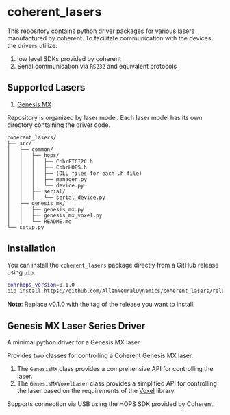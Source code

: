 # coherent_lasers

This repository contains python driver packages for various lasers manufactured by coherent. To facilitate
communication with the devices, the drivers utilize:

1. low level SDKs provided by coherent
2. Serial communication via `RS232` and equivalent protocols

## Supported Lasers

1. [Genesis MX](#genesis-mx-laser-series-driver)

Repository is organized by laser model. Each laser model has its own directory containing the driver code.

   ```text
   coherent_lasers/
   ├── src/
   │   ├── common/
   │   │   ├── hops/
   │   │   │   ├── CohrFTCI2C.h
   │   │   │   ├── CohrHOPS.h
   │   │   │   ├── (DLL files for each .h file)
   │   │   │   ├── manager.py
   │   │   │   └── device.py
   │   │   ├── serial/
   │   │   │   └── serial_device.py
   │   ├── genesis_mx/
   │   │   ├── genesis_mx.py
   │   │   ├── genesis_mx_voxel.py
   │   │   └── README.md
   └── setup.py
   ```

## Installation

You can install the `coherent_lasers` package directly from a GitHub release using `pip`.

```bash
cohrhops_version=0.1.0
pip install https://github.com/AllenNeuralDynamics/coherent_lasers/releases/download/v${cohrhops_version}/coherent_lasers-${cohrhops_version}-py3-none-any.whl
```

**Note**: Replace v0.1.0 with the tag of the release you want to install.

## Genesis MX Laser Series Driver

A minimal python driver for a Genesis MX laser

Provides two classes for controlling a Coherent Genesis MX laser.

1. The `GenesisMX` class provides a comprehensive API for controlling the laser.
2. The `GenesisMXVoxelLaser` class provides a simplified API for controlling the laser based on the requirements of the [Voxel](https://github.com/AllenNeuralDynamics/voxel/) library.

Supports connection via USB using the HOPS SDK provided by Coherent.
